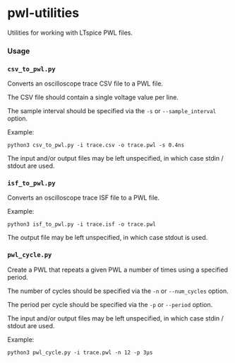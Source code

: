 # pwl-utilities

Utilities for working with LTspice PWL files.

### Usage

### `csv_to_pwl.py` 

Converts an oscilloscope trace CSV file to a PWL file.

The CSV file should contain a single voltage value per line. 

The sample interval should be specified via the `-s` or `--sample_interval` option.

Example:

```
python3 csv_to_pwl.py -i trace.csv -o trace.pwl -s 0.4ns
```

The input and/or output files may be left unspecified, in which case stdin / stdout are used. 

### `isf_to_pwl.py` 

Converts an oscilloscope trace ISF file to a PWL file.

Example:

```
python3 isf_to_pwl.py -i trace.isf -o trace.pwl
```

The output file may be left unspecified, in which case stdout is used. 

### `pwl_cycle.py`

Create a PWL that repeats a given PWL a number of times using a specified period.

The number of cycles should be specified via the `-n` or `--num_cycles` option.

The period per cycle should be specified via the `-p` or `--period` option.

The input and/or output files may be left unspecified, in which case stdin / stdout are used. 

Example:


```
python3 pwl_cycle.py -i trace.pwl -n 12 -p 3µs
```
